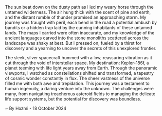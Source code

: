 
The sun beat down on the dusty path as I led my weary horse through the untamed wilderness. The air hung thick with the scent of pine and earth, and the distant rumble of thunder promised an approaching storm. My journey was fraught with peril, each bend in the road a potential ambush by bandits or a hidden trap laid by the cunning inhabitants of these untamed lands. The maps I carried were often inaccurate, and my knowledge of the ancient languages carved into the stone monoliths scattered across the landscape was shaky at best. But I pressed on, fueled by a thirst for discovery and a yearning to uncover the secrets of this unexplored frontier. 

The sleek, silver spacecraft hummed with a low, reassuring vibration as it cut through the void of interstellar space. My destination: Kepler-186f, a planet teeming with life light years away from Earth. Through the panoramic viewports, I watched as constellations shifted and transformed, a tapestry of cosmic wonder constantly in flux. The sheer vastness of the universe filled me with both awe and trepidation. This journey was a testament to human ingenuity, a daring venture into the unknown. The challenges were many, from navigating treacherous asteroid fields to managing the delicate life support systems, but the potential for discovery was boundless.  

~ By Hozmi - 18 October 2024
